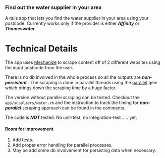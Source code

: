 ### Find out the water supplier in your area

A rails app that lets you find the water supplier in your area using your postcode.
Currently works only if the provider is either ***Affinity*** or ***Thameswater***.

Technical Details
================
The app uses [Mechanize](https://github.com/sparklemotion/mechanize)  to scrape content off of 2 different websites using the input postcode from the user.

There is no db involved in the whole process so all the outputs are ***non-persistent*** .
The scraping is done in parallel threads using the [parallel](https://github.com/grosser/parallel) gem which brings down the scraping time by a huge factor.

The version without parallel scraping can be tested. Checkout the ```app/suppliers/water.rb``` and the instruction to track the timing for ***non-parallel*** scraping approach can be found in the comments.

The code is ***NOT*** tested. No unit-test,  no integration-test ..... yet.

#### Room for improvement

1. Add tests.
2. Add proper error handling for parallel processes.
3. May be add some db involvement for persisting data when necessary. 